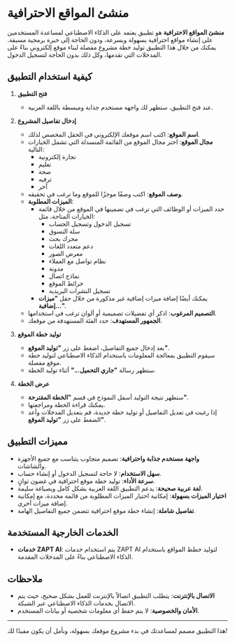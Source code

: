# منشئ المواقع الاحترافية

**منشئ المواقع الاحترافية** هو تطبيق يعتمد على الذكاء الاصطناعي لمساعدة المستخدمين على إنشاء مواقع احترافية بسهولة وبسرعة، ودون الحاجة إلى خبرة برمجية مسبقة. يمكنك من خلال هذا التطبيق توليد خطة مشروع مفصلة لبناء موقع إلكتروني بناءً على المدخلات التي تقدمها، وكل ذلك بدون الحاجة لتسجيل الدخول.

## كيفية استخدام التطبيق

1. **فتح التطبيق**

   - عند فتح التطبيق، ستظهر لك واجهة مستخدم جذابة ومبسطة باللغة العربية.

2. **إدخال تفاصيل المشروع**

   - **اسم الموقع**: اكتب اسم موقعك الإلكتروني في الحقل المخصص لذلك.
   - **مجال الموقع**: اختر مجال الموقع من القائمة المنسدلة التي تشمل الخيارات التالية:
     - تجارة إلكترونية
     - تعليم
     - صحة
     - ترفيه
     - آخر
   - **وصف الموقع**: اكتب وصفًا موجزًا للموقع وما ترغب في تحقيقه.
   - **الميزات المطلوبة**:
     - حدد الميزات أو الوظائف التي ترغب في تضمينها في الموقع من خلال قائمة الخيارات المتاحة، مثل:
       - تسجيل الدخول وتسجيل الحساب
       - سلة التسوق
       - محرك بحث
       - دعم متعدد اللغات
       - معرض الصور
       - نظام تواصل مع العملاء
       - مدونة
       - نماذج اتصال
       - خرائط الموقع
       - تسجيل النشرات البريدية
     - يمكنك أيضًا إضافة ميزات إضافية غير مذكورة من خلال حقل **"ميزات إضافية..."**.
   - **التصميم المرغوب**: اذكر أي تفضيلات تصميمية أو ألوان ترغب في استخدامها.
   - **الجمهور المستهدف**: حدد الفئة المستهدفة من موقعك.

3. **توليد خطة الموقع**

   - بعد إدخال جميع التفاصيل، اضغط على زر **"توليد الموقع"**.
   - سيقوم التطبيق بمعالجة المعلومات باستخدام الذكاء الاصطناعي لتوليد خطة موقع مفصلة.
   - ستظهر رسالة **"جاري التحميل..."** أثناء توليد الخطة.

4. **عرض الخطة**

   - ستظهر نتيجة التوليد أسفل النموذج في قسم **"الخطة المقترحة"**.
   - يمكنك قراءة الخطة ومراجعتها.
   - إذا رغبت في تعديل التفاصيل أو توليد خطة جديدة، قم بتعديل المدخلات وأعد الضغط على زر **"توليد الموقع"**.

## مميزات التطبيق

- **واجهة مستخدم جذابة واحترافية**: تصميم متجاوب يتناسب مع جميع الأجهزة والشاشات.
- **سهل الاستخدام**: لا حاجة لتسجيل الدخول أو إنشاء حساب.
- **سرعة الأداء**: توليد خطة موقع احترافية في غضون ثوانٍ.
- **لغة عربية صحيحة**: يدعم التطبيق اللغة العربية بشكل كامل وبصياغة سليمة.
- **اختيار الميزات بسهولة**: إمكانية اختيار الميزات المطلوبة من قائمة محددة، مع إمكانية إضافة ميزات أخرى.
- **تفاصيل شاملة**: إنشاء خطة موقع احترافية تتضمن جميع التفاصيل الهامة.

## الخدمات الخارجية المستخدمة

- **خدمات ZAPT AI**: يتم استخدام خدمات ZAPT AI لتوليد خطط المواقع باستخدام الذكاء الاصطناعي بناءً على المدخلات المقدمة.

## ملاحظات

- **الاتصال بالإنترنت**: يتطلب التطبيق اتصالاً بالإنترنت للعمل بشكل صحيح، حيث يتم الاتصال بخدمات الذكاء الاصطناعي عبر الشبكة.
- **الأمان والخصوصية**: لا يتم حفظ أي معلومات شخصية أو بيانات المستخدم.

---

هذا التطبيق مصمم لمساعدتك في بدء مشروع موقعك بسهولة، ونأمل أن يكون مفيدًا لك!